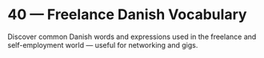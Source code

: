# 40 — Freelance Danish Vocabulary

Discover common Danish words and expressions used in the freelance and self-employment world — useful for networking and gigs.